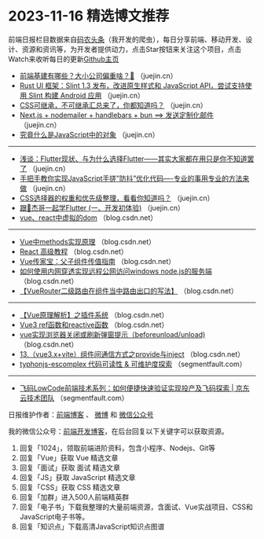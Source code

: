 # 2023-11-16 精选博文推荐

前端日报栏目数据来自[码农头条](http://toutiao.qdkfweb.cn/)（我开发的爬虫），每日分享前端、移动开发、设计、资源和资讯等，为开发者提供动力，点击Star按钮来关注这个项目，点击Watch来收听每日的更新[Github主页](https://github.com/kujian/frontendDaily)
* [前端基建有哪些？大小公司偏重啥？🤨](https://juejin.cn/post/7301150860825133110) （juejin.cn）
* [Rust UI 框架：Slint 1.3 发布，改进原生样式和 JavaScript API，尝试支持使用 Slint 构建 Android 应用](https://juejin.cn/post/7300948257253244979) （juejin.cn）
* [CSS可继承，不可继承汇总来了，你都知道吗？](https://juejin.cn/post/7301145359853371426) （juejin.cn）
* [Next.js + nodemailer + handlebars + bun ==&gt; 发送定制化邮件](https://juejin.cn/post/7300151966964695052) （juejin.cn）
* [究竟什么是JavaScript中的对象](https://juejin.cn/post/7301242469936218163) （juejin.cn）

***
* [浅谈：Flutter现状、与为什么选择Flutter——其实大家都在用只是你不知道罢了](https://juejin.cn/post/7301242469936463923) （juejin.cn）
* [手把手教你实现JavaScript手搓&#8221;防抖&#8221;优化代码&#8212;-专业的事用专业的方法来做](https://juejin.cn/post/7301155038754816052) （juejin.cn）
* [CSS选择器的权重和优先级整理，看看你知道吗？](https://juejin.cn/post/7301074801392664628) （juejin.cn）
* [跟🤡杰哥一起学Flutter (一、开发初体验)](https://juejin.cn/post/7301098227213139980) （juejin.cn）
* [vue、react中虚拟的dom](https://blog.csdn.net/m0_74801194/article/details/134418327) （blog.csdn.net）

***
* [Vue中methods实现原理](https://blog.csdn.net/weixin_68854196/article/details/134410083) （blog.csdn.net）
* [React 高级教程](https://blog.csdn.net/qq_53673551/article/details/134406882) （blog.csdn.net）
* [Vue传家宝：父子组件传值指南](https://blog.csdn.net/m0_68390957/article/details/134428751) （blog.csdn.net）
* [如何使用内网穿透实现远程公网访问windows node.js的服务端](https://blog.csdn.net/asdssadddd/article/details/134386569) （blog.csdn.net）
* [【VueRouter二级路由在组件当中路由出口的写法】](https://blog.csdn.net/qq_66726657/article/details/134399826) （blog.csdn.net）

***
* [【Vue原理解析】之插件系统](https://blog.csdn.net/wanghongpu9305/article/details/134401104) （blog.csdn.net）
* [Vue3 ref函数和reactive函数](https://blog.csdn.net/XunLin233/article/details/134372011) （blog.csdn.net）
* [vue实现浏览器关闭或刷新弹窗提示（beforeunload/unload)](https://blog.csdn.net/qq_35079107/article/details/134397646) （blog.csdn.net）
* [13.（vue3.x+vite）组件间通信方式之provide与inject](https://blog.csdn.net/QQ98281642/article/details/134415868) （blog.csdn.net）
* [typhonjs-escomplex 代码可读性 &amp; 可维护度探索](https://segmentfault.com/a/1190000044389049) （segmentfault.com）

***
* [飞码LowCode前端技术系列：如何便捷快速验证实现投产及飞码探索 | 京东云技术团队](https://segmentfault.com/a/1190000044390027) （segmentfault.com）

日报维护作者：[前端博客](https://qdkfweb.cn/) 、 [微博](http://weibo.com/kujian) 和 [微信公众号](https://open.weixin.qq.com/qr/code?username=caibaojian_com)

我的微信公众号：[前端开发博客](https://open.weixin.qq.com/qr/code?username=caibaojian_com)，在后台回复以下关键字可以获取资源。

1. 回复「1024」，领取前端进阶资料，包含小程序、Nodejs、Git等
2. 回复「Vue」获取 Vue 精选文章
3. 回复「面试」获取 面试 精选文章
4. 回复「JS」获取 JavaScript 精选文章
5. 回复「CSS」获取 CSS 精选文章
6. 回复「加群」进入500人前端精英群
7. 回复「电子书」下载我整理的大量前端资源，含面试、Vue实战项目、CSS和JavaScript电子书等。
8. 回复「知识点」下载高清JavaScript知识点图谱